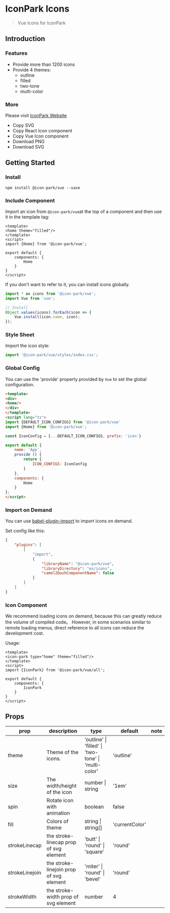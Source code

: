 # IconPark Icons
> Vue Icons for IconPark

## Introduction

### Features
* Provide more than 1200 icons
* Provide 4 themes:
    * outline
    * filled
    * two-tone
    * multi-color

### More
Please visit [IconPark Website](http://iconpark.bytedance.com)
* Copy SVG
* Copy React Icon component
* Copy Vue Icon component
* Download PNG
* Download SVG

## Getting Started
### Install

```
npm install @icon-park/vue --save
```

### Include Component
Import an icon from `@icon-park/vue`at the top of a component and then use it in the template tag:

``` vue
<template>
<home theme="filled"/>
</template>
<script>
import {Home} from '@icon-park/vue';

export default {
    components: {
        Home
    }
}
</script>
```

If you don't want to refer to it, you can install icons globally.

```typescript
import * as icons from '@icon-park/vue';
import Vue from 'vue';

// Install
Object.values(icons).forEach(icon => {
    Vue.install(icon.name, icon);
});
```

### Style Sheet

Import the icon style:

```typescript
import '@icon-park/vue/styles/index.css';
```

### Global Config
You can use the 'provide' property provided by `Vue` to set the global configuration.

```html
<template>
<div>
<home/>
</div>
</template>
<script lang="ts">
import {DEFAULT_ICON_CONFIGS} from '@icon-park/vue'
import {Home} from '@icon-park/vue';

const IconConfig = {...DEFAULT_ICON_CONFIGS, prefix: 'icon'}

export default {
    name: 'App',
    provide () {
        return {
            ICON_CONFIGS: IconConfig
        }
    },
    components: {
        Home
    }
};
</script>

```

### Import on Demand

You can use [babel-plugin-import](https://github.com/ant-design/babel-plugin-import) to import icons on demand.

Set config like this:
```json
{
    "plugins": [
        [
            "import",
            {
                "libraryName": "@icon-park/vue",
                "libraryDirectory": "es/icons",
                "camel2DashComponentName": false 
            }
        ]
    ]
}
```

### Icon Component
We recommend loading icons on demand, because this can greatly reduce the volume of compiled code。
However, in some scenarios similar to remote loading menus, direct reference to all icons can reduce the development cost.

Usage:


``` vue
<template>
<icon-park type="home" theme="filled"/>
</template>
<script>
import {IconPark} from '@icon-park/vue/all';

export default {
    components: {
        IconPark
    }
}
</script>
```


## Props
|    prop	 | description  | type  | default | note |
| ---------- | --- | --- | --- | --- |
| theme |  Theme of the icons.  | 'outline' &#124; 'filled' &#124; 'two-tone' &#124; 'multi-color' | 'outline'  |
| size |  The width/height of the icon | number &#124; string |  '1em' |
| spin |  Rotate icon with animation | boolean | false |
| fill |  Colors of theme | string  &#124; string[] |  'currentColor' |
| strokeLinecap |  the stroke-linecap prop of svg element | 'butt' &#124; 'round' &#124; 'square' |  'round' |
| strokeLinejoin |  the stroke-linejoin prop of svg element | 'miter' &#124; 'round' &#124; 'bevel' |  'round' |
| strokeWidth |  the stroke-width prop of svg element | number |  4 |


